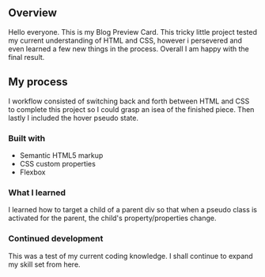 ## Overview

Hello everyone. This is my Blog Preview Card. This tricky little project tested my current understanding of HTML and CSS, however i persevered and even learned a few new things in the process. Overall I am happy with the final result.

## My process

I workflow consisted of switching back and forth between HTML and CSS to complete this project so I could grasp an isea of the finished piece. Then lastly I included the hover pseudo state.

### Built with

- Semantic HTML5 markup
- CSS custom properties
- Flexbox

### What I learned

I learned how to target a child of a parent div so that when a pseudo class is activated for the parent, the child's property/properties change.

### Continued development

This was a test of my current coding knowledge. I shall continue to expand my skill set from here.

